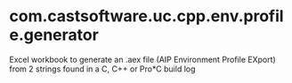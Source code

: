 # com.castsoftware.uc.cpp.env.profile.generator
Excel workbook to generate an .aex file (AIP Environment Profile EXport) from 2 strings found in a C, C++ or Pro*C build log
